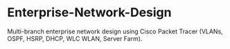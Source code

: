 # Enterprise-Network-Design
Multi-branch enterprise network design using Cisco Packet Tracer (VLANs, OSPF, HSRP, DHCP, WLC WLAN, Server Farm).
